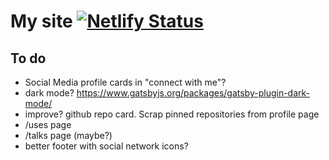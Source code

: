 # My site [![Netlify Status](https://api.netlify.com/api/v1/badges/1b554e85-620f-441e-b8b5-0b8065b8db69/deploy-status)](https://app.netlify.com/sites/jackyef/deploys)

## To do
- Social Media profile cards in "connect with me"?
- dark mode? https://www.gatsbyjs.org/packages/gatsby-plugin-dark-mode/
- improve? github repo card. Scrap pinned repositories from profile page
- /uses page
- /talks page (maybe?)
- better footer with social network icons?
